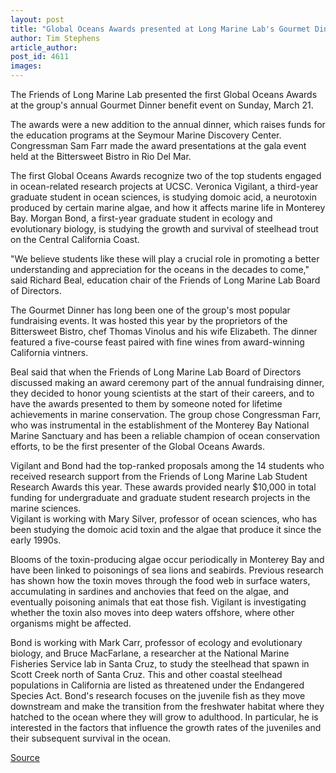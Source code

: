 ```yaml
---
layout: post
title: "Global Oceans Awards presented at Long Marine Lab's Gourmet Dinner benefit"
author: Tim Stephens
article_author: 
post_id: 4611
images:
---
```


<p>
  The Friends of Long Marine Lab presented the first Global Oceans Awards at the group's annual Gourmet Dinner benefit event on Sunday, March 21.
</p>
<p>
  The awards were a new addition to the annual dinner, which raises funds for the education programs at the Seymour Marine Discovery Center. Congressman Sam Farr made the award presentations at the gala event held at the Bittersweet Bistro in Rio Del Mar.<br>
</p>
<p>
  The first Global Oceans Awards recognize two of the top students engaged in ocean-related research projects at UCSC. Veronica Vigilant, a third-year graduate student in ocean sciences, is studying domoic acid, a neurotoxin produced by certain marine algae, and how it affects marine life in Monterey Bay. Morgan Bond, a first-year graduate student in ecology and evolutionary biology, is studying the growth and survival of steelhead trout on the Central California Coast.<br>
</p>
<p>
  "We believe students like these will play a crucial role in promoting a better understanding and appreciation for the oceans in the decades to come," said Richard Beal, education chair of the Friends of Long Marine Lab Board of Directors.<br>
</p>
<p>
  The Gourmet Dinner has long been one of the group's most popular fundraising events. It was hosted this year by the proprietors of the Bittersweet Bistro, chef Thomas Vinolus and his wife Elizabeth. The dinner featured a five-course feast paired with fine wines from award-winning California vintners.<br>
</p>
<p>
  Beal said that when the Friends of Long Marine Lab Board of Directors discussed making an award ceremony part of the annual fundraising dinner, they decided to honor young scientists at the start of their careers, and to have the awards presented to them by someone noted for lifetime achievements in marine conservation. The group chose Congressman Farr, who was instrumental in the establishment of the Monterey Bay National Marine Sanctuary and has been a reliable champion of ocean conservation efforts, to be the first presenter of the Global Oceans Awards.<br>
</p>
<p>
  Vigilant and Bond had the top-ranked proposals among the 14 students who received research support from the Friends of Long Marine Lab Student Research Awards this year. These awards provided nearly $10,000 in total funding for undergraduate and graduate student research projects in the marine sciences.<br>
  Vigilant is working with Mary Silver, professor of ocean sciences, who has been studying the domoic acid toxin and the algae that produce it since the early 1990s.
</p>
<p>
  Blooms of the toxin-producing algae occur periodically in Monterey Bay and have been linked to poisonings of sea lions and seabirds. Previous research has shown how the toxin moves through the food web in surface waters, accumulating in sardines and anchovies that feed on the algae, and eventually poisoning animals that eat those fish. Vigilant is investigating whether the toxin also moves into deep waters offshore, where other organisms might be affected.<br>
</p>
<p>
  Bond is working with Mark Carr, professor of ecology and evolutionary biology, and Bruce MacFarlane, a researcher at the National Marine Fisheries Service lab in Santa Cruz, to study the steelhead that spawn in Scott Creek north of Santa Cruz. This and other coastal steelhead populations in California are listed as threatened under the Endangered Species Act. Bond's research focuses on the juvenile fish as they move downstream and make the transition from the freshwater habitat where they hatched to the ocean where they will grow to adulthood. In particular, he is interested in the factors that influence the growth rates of the juveniles and their subsequent survival in the ocean.<br>
</p>
<p><a href="http://www1.ucsc.edu/currents/03-04/03-22/benefit.html" title="Permalink to benefit">Source</a></p>
